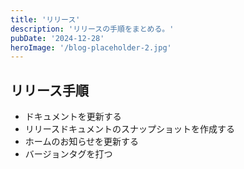 ```yaml
---
title: 'リリース'
description: 'リリースの手順をまとめる。'
pubDate: '2024-12-28'
heroImage: '/blog-placeholder-2.jpg'
---
```


## リリース手順

- ドキュメントを更新する
- リリースドキュメントのスナップショットを作成する
- ホームのお知らせを更新する
- バージョンタグを打つ

